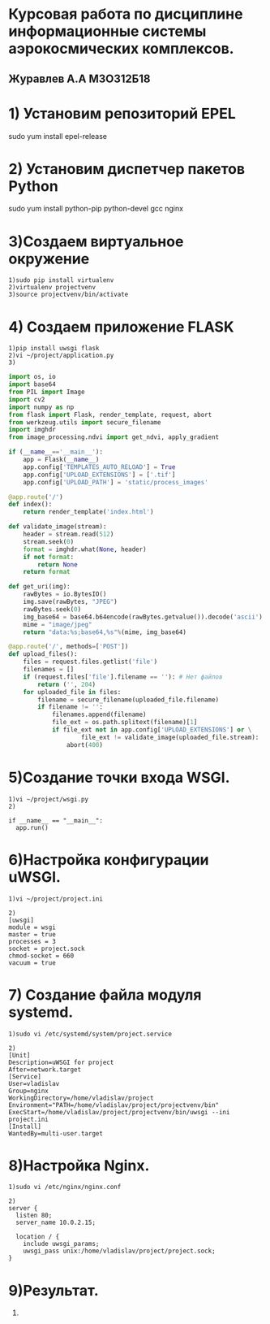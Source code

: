 # Курсовая работа по дисциплине информационные системы аэрокосмических комплексов.
## Журавлев А.А М3О312Б18

# 1) Установим репозиторий EPEL
sudo yum install epel-release
# 2) Установим диспетчер пакетов Python
sudo yum install python-pip python-devel gcc nginx  
# 3)Создаем виртуальное окружение
    1)sudo pip install virtualenv  
    2)virtualenv projectvenv 
    3)source projectvenv/bin/activate 
# 4) Cоздаем приложение FLASK
    1)pip install uwsgi flask  
    2)vi ~/project/application.py
    3)
```python
import os, io
import base64
from PIL import Image
import cv2
import numpy as np
from flask import Flask, render_template, request, abort
from werkzeug.utils import secure_filename
import imghdr
from image_processing.ndvi import get_ndvi, apply_gradient

if (__name__=='__main__'):
	app = Flask(__name__)
	app.config['TEMPLATES_AUTO_RELOAD'] = True
	app.config['UPLOAD_EXTENSIONS'] = ['.tif']
	app.config['UPLOAD_PATH'] = 'static/process_images'

@app.route('/')
def index():
	return render_template('index.html')

def validate_image(stream):
	header = stream.read(512)
	stream.seek(0)
	format = imghdr.what(None, header)
	if not format:
		return None
	return format

def get_uri(img):
	rawBytes = io.BytesIO()
	img.save(rawBytes, "JPEG")
	rawBytes.seek(0)
	img_base64 = base64.b64encode(rawBytes.getvalue()).decode('ascii')
	mime = "image/jpeg"
	return "data:%s;base64,%s"%(mime, img_base64)

@app.route('/', methods=['POST'])
def upload_files():
	files = request.files.getlist('file')
	filenames = []
	if (request.files['file'].filename == ''): # Нет файлов
		return ('', 204)
	for uploaded_file in files:
		filename = secure_filename(uploaded_file.filename)
		if filename != '':
			filenames.append(filename)
			file_ext = os.path.splitext(filename)[1]
			if file_ext not in app.config['UPLOAD_EXTENSIONS'] or \
					file_ext != validate_image(uploaded_file.stream):
				abort(400)
```
# 5)Создание точки входа WSGI.
    1)vi ~/project/wsgi.py  
    2)
    
```from project import app  
if __name__ == "__main__":  
  app.run()  
```
# 6)Настройка конфигурации uWSGI.
    1)vi ~/project/project.ini 
```
2)
[uwsgi]  
module = wsgi  
master = true  
processes = 3  
socket = project.sock  
chmod-socket = 660  
vacuum = true
```
# 7) Создание файла модуля systemd.
    1)sudo vi /etc/systemd/system/project.service 
```
2)
[Unit]  
Description=uWSGI for project  
After=network.target  
[Service]  
User=vladislav  
Group=nginx  
WorkingDirectory=/home/vladislav/project  
Environment="PATH=/home/vladislav/project/projectvenv/bin"  
ExecStart=/home/vladislav/project/projectvenv/bin/uwsgi --ini project.ini  
[Install]  
WantedBy=multi-user.target 
```
# 8)Настройка Nginx.
    1)sudo vi /etc/nginx/nginx.conf  
```    
2)
server {  
  listen 80;  
  server_name 10.0.2.15;  
  
  location / {
    include uwsgi_params;
    uwsgi_pass unix:/home/vladislav/project/project.sock;
}
```
# 9)Результат.
1)
